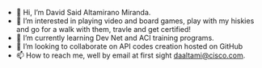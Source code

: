 - 👋 Hi, I’m David Said Altamirano Miranda.
- 👀 I’m interested in playing video and board games, play with my hiskies and go for a walk with them, travle and get certified!
- 🌱 I’m currently learning Dev Net and ACI training programs.
- 💞️ I’m looking to collaborate on API codes creation hosted on GitHub
- 📫 How to reach me, well by email at first sight daaltami@cisco.com.

<!---
daaltami/daaltami is a ✨ special ✨ repository because its `README.md` (this file) appears on your GitHub profile.
You can click the Preview link to take a look at your changes.
--->
